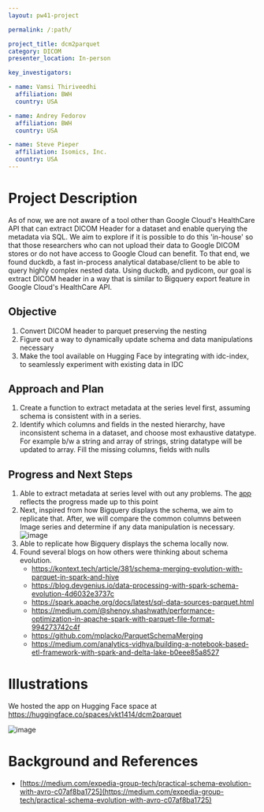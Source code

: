 ```yaml
---
layout: pw41-project

permalink: /:path/

project_title: dcm2parquet
category: DICOM
presenter_location: In-person

key_investigators:

- name: Vamsi Thiriveedhi
  affiliation: BWH
  country: USA

- name: Andrey Fedorov
  affiliation: BWH
  country: USA

- name: Steve Pieper
  affiliation: Isomics, Inc.
  country: USA
---
```


# Project Description

As of now, we are not aware of a tool other than Google Cloud's HealthCare API that can extract DICOM Header for a dataset and enable querying the metadata via SQL. We aim to explore if it is possible to do this 'in-house' so that those researchers who can not upload their data to Google DICOM stores or do not have access to Google Cloud can benefit. To that end, we found duckdb, a fast in-process analytical database/client to be able to query highly complex nested data. Using duckdb, and pydicom, our goal is extract DICOM header in a way that is similar to Bigquery export feature in Google Cloud's HealthCare API.

## Objective

1. Convert DICOM header to parquet preserving the nesting
2. Figure out a way to dynamically update schema and data manipulations necessary
3. Make the tool available on Hugging Face by integrating with idc-index, to seamlessly experiment with existing data in IDC


## Approach and Plan

1. Create a function to extract metadata at the series level first, assuming schema is consistent with in a series.
2. Identify which columns and fields in the nested hierarchy, have inconsistent schema in a dataset, and choose most exhaustive datatype. For example b/w a string and array of strings, string datatype will be updated to array. Fill the missing columns, fields with nulls


## Progress and Next Steps

1. Able to extract metadata at series level with out any problems. The [app](https://huggingface.co/spaces/vkt1414/dcm2parquet) reflects the progress made up to this point
2. Next, inspired from how Bigquery displays the schema, we aim to replicate that. After, we will compare the common columns between Image series and determine if any data manipulation is necessary.
   ![image](https://github.com/NA-MIC/ProjectWeek/assets/115020590/b18deb90-5934-436b-a04d-0a047b8e017c)
3. Able to replicate how Bigquery displays the schema locally now.
4. Found several blogs on how others were thinking about schema evolution.
   - https://kontext.tech/article/381/schema-merging-evolution-with-parquet-in-spark-and-hive
   - https://blog.devgenius.io/data-processing-with-spark-schema-evolution-4d6032e3737c
   - https://spark.apache.org/docs/latest/sql-data-sources-parquet.html
   - https://medium.com/@shenoy.shashwath/performance-optimization-in-apache-spark-with-parquet-file-format-994273742c4f
   - https://github.com/mplacko/ParquetSchemaMerging
   - https://medium.com/analytics-vidhya/building-a-notebook-based-etl-framework-with-spark-and-delta-lake-b0eee85a8527


# Illustrations
We hosted the app on Hugging Face space at https://huggingface.co/spaces/vkt1414/dcm2parquet

![image](https://github.com/NA-MIC/ProjectWeek/assets/115020590/30a0d0b3-13f7-4ad4-8ee1-0b8eb9a4c98a)


# Background and References


- [https://medium.com/expedia-group-tech/practical-schema-evolution-with-avro-c07af8ba1725](https://medium.com/expedia-group-tech/practical-schema-evolution-with-avro-c07af8ba1725)
